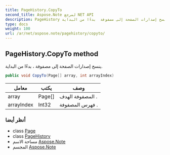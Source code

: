```yaml
---
title: PageHistory.CopyTo
second_title: Aspose.Note لمرجع NET API
description: PageHistory طريقة. ينسخ إصدارات الصفحة إلى مصفوفة  بدءًا من البداية.
type: docs
weight: 100
url: /ar/net/aspose.note/pagehistory/copyto/
---
```

## PageHistory.CopyTo method

ينسخ إصدارات الصفحة إلى مصفوفة ، بدءًا من البداية.

```csharp
public void CopyTo(Page[] array, int arrayIndex)
```

| معامل | يكتب | وصف |
| --- | --- | --- |
| array | Page[] | المصفوفة الهدف . |
| arrayIndex | Int32 | فهرس المصفوفة . |

### أنظر أيضا

* class [Page](../../page/)
* class [PageHistory](../)
* مساحة الاسم [Aspose.Note](../../pagehistory/)
* المجسم [Aspose.Note](../../../)


